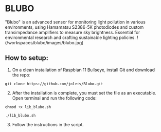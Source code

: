 # BLUBO
"Blubo" is an advanced sensor for monitoring light pollution in various environments, using Hamamatsu S2386-5K photodiodes and custom transimpedance amplifiers to measure sky brightness. Essential for environmental research and crafting sustainable lighting policies.
!(/workspaces/blubo/images/blubo.jpg)

## How to setup:

1. On a clean installation of Raspbian 11 Bullseye, install Git and download the repo:
```
git clone https://github.com/joleiv/Blubo.git
```
2. After the installation is complete, you must set the file as an executable. Open terminal and run the following code:
````
chmod +x lib_blubo.sh

./lib_blubo.sh
````
3. Follow the instructions in the script.
